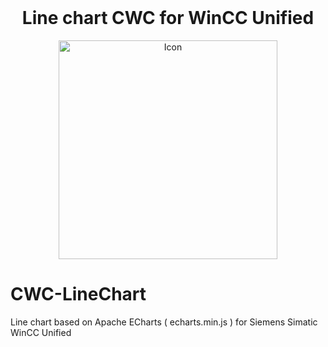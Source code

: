 <h1 align="center" style="margin-top: 0px;">Line chart CWC for WinCC Unified</h1>

<p align="center" style="margin-bottom: 0px !important;">
  <img width="350" src="assets/loco.png" alt="Icon" align="center">
</p>

# CWC-LineChart
Line chart based on Apache ECharts ( echarts.min.js ) for Siemens Simatic WinCC Unified
